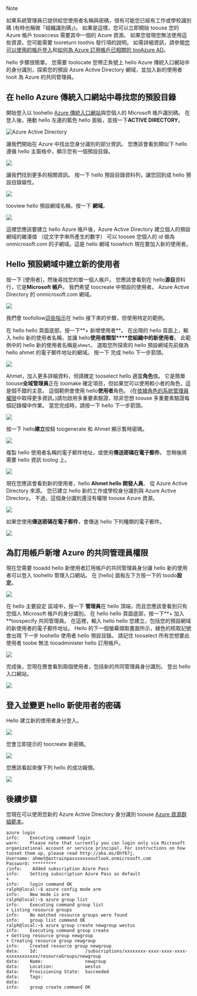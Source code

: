 
<br>

> [!NOTE]
> 如果系統管理員已提供給您使用者名稱與密碼，很有可能您已經有工作或學校識別碼 (有時也稱做「組織識別碼」)。 如果是這樣，您可以立即開始 toouse 您的 Azure 帳戶 tooaccess 需要其中一個的 Azure 資源。 如果您發現您無法使用這些資源，您可能需要 tooreturn toothis 發行項的說明。 如需詳細資訊，請參閱[您可以使用的帳戶登入](https://msdn.microsoft.com/library/azure/dn629581.aspx#BKMK_SignInAccounts)和[如何為 Azure 訂用帳戶已相關的 tooAzure AD](https://msdn.microsoft.com/library/azure/dn629581.aspx#BKMK_SubRelationToDir)。
> 
> 

hello 步驟很簡單。 您需要 toolocate 您帶正負號上 hello Azure 傳統入口網站中的身分識別，探索您的預設 Azure Active Directory 網域，並加入新的使用者 tooit 為 Azure 的共同管理員。

## <a name="locate-your-default-directory-in-hello-azure-classic-portal"></a>在 hello Azure 傳統入口網站中尋找您的預設目錄
開始登入以 toohello [Azure 傳統入口網站](https://manage.windowsazure.com)與您個人的 Microsoft 帳戶識別碼。 在登入後，捲動 hello 左邊的藍色 hello 面板，並按一下**ACTIVE DIRECTORY**。

![Azure Active Directory](./media/virtual-machines-common-create-aad-work-id/azureactivedirectorywidget.png)

讓我們開始在 Azure 中找出您身分識別的部分資訊。 您應該會看到類似下 hello 遵循 hello 主窗格中，顯示您有一個預設目錄。

![](./media/virtual-machines-common-create-aad-work-id/defaultaadlisting.png)

讓我們找到更多的相關資訊。 按一下 hello 預設目錄資料列，讓您回到成 hello 預設目錄屬性。  

![](./media/virtual-machines-common-create-aad-work-id/defaultdirectorypage.png)

tooview hello 預設網域名稱，按一下 **網域**。

![](./media/virtual-machines-common-create-aad-work-id/domainclicktoseeyourdefaultdomain.png)

這裡您應該要建立 hello Azure 帳戶後，Azure Active Directory 建立個人的預設網域的雜湊值 （從文字字串所產生的數字） 可以 toosee 您個人的 id 做為 onmicrosoft.com 的子網域。這是 hello 網域 toowhich 現在要加入新的使用者。

## <a name="creating-a-new-user-in-hello-default-domain"></a>Hello 預設網域中建立新的使用者
按一下 [使用者]，然後尋找您的單一個人帳戶。 您應該會看到在 hello**源自**資料行，它是**Microsoft 帳戶**。 我們希望 toocreate 中預設的使用者。 Azure Active Directory 的 onmicrosoft.com 網域。

![](./media/virtual-machines-common-create-aad-work-id/defaultdirectoryuserslisting.png)

我們會 toofollow[這些指示](https://technet.microsoft.com/library/hh967632.aspx#BKMK_1)在 hello 接下來的步驟，但使用特定的範例。

在 hello hello 頁面底部，按一下**+ 新增使用者**。 在出現的 hello 頁面上，輸入 hello 新的使用者名稱，並讓 hello**使用者類型****您組織中的新使用者**。 此範例中的 hello 新的使用者名稱是`ahmet`。 選取您所探索的 hello 預設網域先前做為 hello ahmet 的電子郵件地址的網域。 按一下 完成 hello 下一步箭頭。

![](./media/virtual-machines-common-create-aad-work-id/addingauserwithdirectorydropdown.png)

Ahmet，加入更多詳細資料，但請確定 tooselect hello 適當**角色**值。 它是簡單 toouse**全域管理員**正在 toomake 確定項目，但如果您可以使用較小者的角色，這是個不錯的主意。 這個範例會使用 hello**使用者**角色。 (在[依據角色的系統管理員權限](https://msdn.microsoft.com/library/azure/dn468213.aspx#BKMK_1)中取得更多資訊。)請勿啟用多重要素驗證，除非您想 toouse 多重要素驗證每個記錄檔中作業。 當您完成時，請按一下 hello 下一步箭頭。

![](./media/virtual-machines-common-create-aad-work-id/userprofileuseradmin.png)

按一下 hello**建立**按鈕 toogenerate 和 Ahmet 顯示暫時密碼。

![](./media/virtual-machines-common-create-aad-work-id/gettemporarypasswordforuser.png)

複製 hello 使用者名稱的電子郵件地址，或使用**傳送密碼在電子郵件**。 您稍後將需要 hello 資訊 toolog 上。

![](./media/virtual-machines-common-create-aad-work-id/receivedtemporarypassworddialog.png)

現在您應該會看到新的使用者，hello **Ahmet hello 開發人員**、 從 Azure Active Directory 來源。 您已建立 hello 新的工作或學校身分識別與 Azure Active Directory。 不過，這個身分識別還沒有權限 toouse Azure 資源。

![](./media/virtual-machines-common-create-aad-work-id/defaultdirectoryusersaftercreate.png)

如果您使用**傳送密碼在電子郵件**，會傳送 hello 下列種類的電子郵件。

![](./media/virtual-machines-common-create-aad-work-id/emailreceivedfromnewusercreation.png)

## <a name="adding-azure-co-administrator-rights-for-subscriptions"></a>為訂用帳戶新增 Azure 的共同管理員權限
現在您需要 tooadd hello 新使用者訂用帳戶的共同管理員身分讓 hello 新的使用者可以登入 toohello 管理入口網站。 在 [hello] 面板左下方按一下的 toodo**設定**。

![](./media/virtual-machines-common-create-aad-work-id/thesettingswidget.png)

在 hello 主要設定 區域中，按一下 **管理員**在 hello 頂端，而且您應該會看到只有您個人 Microsoft 帳戶的身分識別。 在 hello hello 頁面底部，按一下**+ 加入**toospecify 共同管理員。 在這裡，輸入 hello hello 您建立，包括您的預設網域的新使用者的電子郵件地址。 Hello 的下一個螢幕擷取畫面所示，綠色的核取記號會出現 下一步 toohello 使用者 hello 預設目錄。 請記住 tooselect 所有您想要此使用者 toobe 無法 tooadminister hello 訂用帳戶。

![](./media/virtual-machines-common-create-aad-work-id/addingnewuserascoadmin.png)

完成後，您現在應會看到兩個使用者，包括新的共同管理員身分識別。 登出 hello 入口網站。

![](./media/virtual-machines-common-create-aad-work-id/newuseraddedascoadministrator.png)

## <a name="logging-in-and-changing-hello-new-users-password"></a>登入並變更 hello 新使用者的密碼
Hello 建立新的使用者身分登入。

![](./media/virtual-machines-common-create-aad-work-id/signinginwithnewuser.png)

您會立即提示的 toocreate 新密碼。

![](./media/virtual-machines-common-create-aad-work-id/mustupdateyourpassword.png)

您應該看起來像下列 hello 的成功報償。

![](./media/virtual-machines-common-create-aad-work-id/successtourdialog.png)

## <a name="next-steps"></a>後續步驟
您現在可以使用您新的 Azure Active Directory 身分識別 toouse [Azure 資源群組範本](../articles/xplat-cli-azure-resource-manager.md)。

    azure login
    info:    Executing command login
    warn:    Please note that currently you can login only via Microsoft organizational account or service principal. For instructions on how tooset them up, please read http://aka.ms/Dhf67j.
    Username: ahmet@aztrainpassxxxxxoutlook.onmicrosoft.com
    Password: *********
    /info:    Added subscription Azure Pass
    info:    Setting subscription Azure Pass as default
    +
    info:    login command OK
    ralph@local:~$ azure config mode arm
    info:    New mode is arm
    ralph@local:~$ azure group list
    info:    Executing command group list
    + Listing resource groups
    info:    No matched resource groups were found
    info:    group list command OK
    ralph@local:~$ azure group create newgroup westus
    info:    Executing command group create
    + Getting resource group newgroup
    + Creating resource group newgroup
    info:    Created resource group newgroup
    data:    Id:                  /subscriptions/xxxxxxxx-xxxx-xxxx-xxxx-xxxxxxxxxxxx/resourceGroups/newgroup
    data:    Name:                newgroup
    data:    Location:            westus
    data:    Provisioning State:  Succeeded
    data:    Tags:
    data:
    info:    group create command OK
